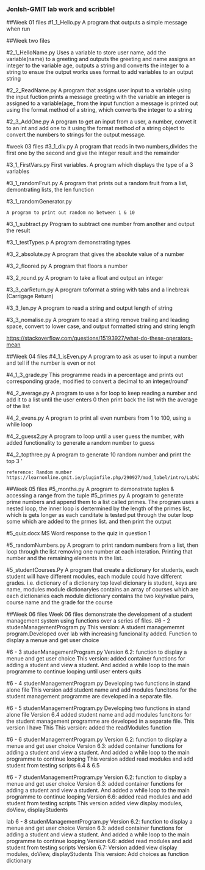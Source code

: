 ### JonIsh-GMIT lab work and scribble!
##Week 01 files 
#1_1_Hello.py
    A program that outputs a simple message when run

##Week two files


#2_1_HelloName.py
    Uses a variable to store user name, add the variable(name) to a greeting
    and outputs the greeting and name
    assigns an integer to the variable age, outputs a string and converts the integer to a string to ensue
    the output works
    uses format to add variables to an output string

#2_2_ReadName.py
    A program that assigns user input to a variable using the input fuction
    prints a message greeting with the variable
    an integer is assigned to a variable(age_ from the input function
    a message is printed out using the format method of a string, which converts the integer to a string

#2_3_AddOne.py
    A program to get an input from a user, a number, convet it to an int and add one to it
    using the format method of a string object to convert the numbers to strings for the output message.

#week 03 files
#3_1_div.py
    A program that reads in two numbers,divides the first one by the second and give the integer 
    result and the remainder

#3_1_FirstVars.py
    First variables. A program which displays the type of a 3 variables

#3_1_randomFruit.py
    A program that prints out a random fruit  from a list, demontrating lists, the len function

#3_1_randomGenerator.py

    A program to print out random no between 1 & 10
#3_1_subtract.py
    Program to subtract one number from another and output the result

#3_1_testTypes.p
    A program demonstrating types

#3_2_absolute.py
    A program that gives the absolute value of a number

#3_2_floored.py
    A program that floors a number

#3_2_round.py
    A program to take a float and output an integer

#3_3_carReturn.py
    A program toformat a string with tabs and a linebreak (Carrigage Return)

#3_3_len.py
    A program to read a string and output length of string

#3_3_nomalise.py
    A program to read a string remove trailing and leading space, convert to lower case, and output formatted string and string length


https://stackoverflow.com/questions/15193927/what-do-these-operators-mean

##Week 04 files
#4_1_isEven.py
    A program to ask as user to input a number and tell if the number is even or not

#4_1_3_grade.py 
    This programme reads in a percentage and prints out corresponding grade, modified to convert a decimal to an integer/round'

#4_2_average.py
    A program to use a for loop to keep reading a number and add it to a list until
    the user enters 0 then print back the list with the average of the list 

#4_2_evens.py
    A program to print all even numbers from 1 to 100, using a while loop

#4_2_guess2.py
    A program to loop until a user guess the number, with added functionality to generate a random number to guess

#4_2_topthree.py
    A program to generate 10 random number and print the top 3 '

    reference: Random number
    https://learnonline.gmit.ie/pluginfile.php/290927/mod_label/intro/Lab%204.2%20loops.pdf

##Week 05 files
#5_months.py
    A program to demonstrate tuples & accessing a range from the tuple
#5_primes.py
    A program to generate prime numbers and append them to a list called primes. The program uses a nested loop, the inner loop is dertermined by the length of the primes list, which is gets longer as each canditate is tested put through the outer loop some which are added to the prmes list.
    and then print the output

#5_quiz.docx
    MS Word response to the quiz in question 1

#5_randomNumbers.py
    A program to print random numbers from a list, then loop through the list removing one number at each interation. Printing that number and the remaining elements in the list. 

#5_studentCourses.Py
    A program that create a dictionary for students, each student will have different modules, each module could have different grades.
    i.e. dictionary of a dictionary
    top level dicionary is student, keys are name, modules
    module dictionaryies contains an array of courses which are each dictionaries
    each module dictionary contains the two key/value pairs, course name and the grade for the course

##Week 06 files
Week 06 files demonstrate the development of a student management system using functions over a series of files.
#6 - 2 studenManagementProgram.py
    This version: A student managememnt program.Developed over lab with increasing funcionality added.
    Function to display a menue and get user choice

#6 - 3 studenManagementProgram.py
    Version 6.2: function to display a menue and get user choice
    This version: added container functions for adding a student and view a student. And added a while loop to the main programme to continue looping 
    until user enters quits

#6 - 4 studenManagementProgram.py
    Developing two functions in stand alone file
    This version add student name and add modules funcitons for the student management programme are developed in a separate file.

#6 - 5 studenManagementProgram.py
    Developing two functions in stand alone file
    Version 6.4 added student name and add modules funcitons for the student management programme are developed in a separate file. This version I have This This version: added the readModules function

#6 - 6 studenManagementProgram.py
    Version 6.2: function to display a menue and get user choice
    Version 6.3: added container functions for adding a student and view a student. And added a while loop to the main programme to continue looping 
    This version added read modules and add student from testing scripts 6.4 & 6.5 

#6 - 7 studenManagementProgram.py
    Version 6.2: function to display a menue and get user choice
    Version 6.3: added container functions for adding a student and view a student. And added a while loop to the main programme to continue looping 
    Version 6.6: added read modules and add student from testing scripts
    This version added view display modules, doView, displayStudents

lab 6 - 8 studenManagementProgram.py
    Version 6.2: function to display a menue and get user choice
    Version 6.3: added container functions for adding a student and view a student. And added a while loop to the main programme to continue looping 
    Version 6.6: added read modules and add student from testing scripts 
    Version 6.7: Version added view display modules, doView, displayStudents
    This version: Add choices as function dictionary